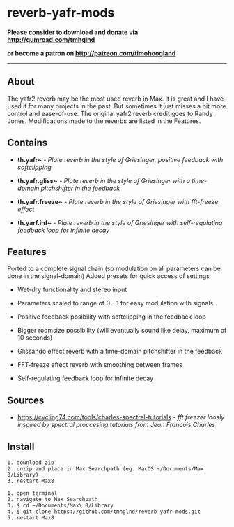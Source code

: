 # reverb-yafr-mods

**Please consider to download and donate via http://gumroad.com/tmhglnd**

**or become a patron on http://patreon.com/timohoogland**

---

## About

The yafr2 reverb may be the most used reverb in Max. It is great and I have used it for many projects in the past. But sometimes it just misses a bit more control and ease-of-use. The original yafr2 reverb credit goes to Randy Jones. Modifications made to the reverbs are listed in the Features.

## Contains

- **th.yafr~** - *Plate reverb in the style of Griesinger, positive feedback with softclipping*

- **th.yafr.gliss~** - *Plate reverb in the style of Griesinger with a time-domain pitchshifter in the feedback*

- **th.yafr.freeze~** - *Plate reverb in the style of Griesinger with fft-freeze effect*

- **th.yarf.inf~** - *Plate reverb in the style of Griesinger with self-regulating feedback loop for infinite decay*

## Features

Ported to a complete signal chain (so modulation on all parameters can be done in the signal-domain)
Added presets for quick access of settings

- Wet-dry functionality and stereo input

- Parameters scaled to range of 0 - 1 for easy modulation with signals

- Positive feedback posibility with softclipping in the feedback loop

- Bigger roomsize possibility (will eventually sound like delay, maximum of 10 seconds)

- Glissando effect reverb with a time-domain pitchshifter in the feedback

- FFT-freeze effect reverb with smoothing between frames

- Self-regulating feedback loop for infinite decay

## Sources

- https://cycling74.com/tools/charles-spectral-tutorials - *fft freezer loosly inspired by spectral proccesing tutorials from Jean Francois Charles*

## Install

```
1. download zip
2. unzip and place in Max Searchpath (eg. MacOS ~/Documents/Max 8/Library)
3. restart Max8
```

```
1. open terminal
2. navigate to Max Searchpath
3. $ cd ~/Documents/Max\ 8/Library
4. $ git clone https://github.com/tmhglnd/reverb-yafr-mods.git
5. restart Max8
```
